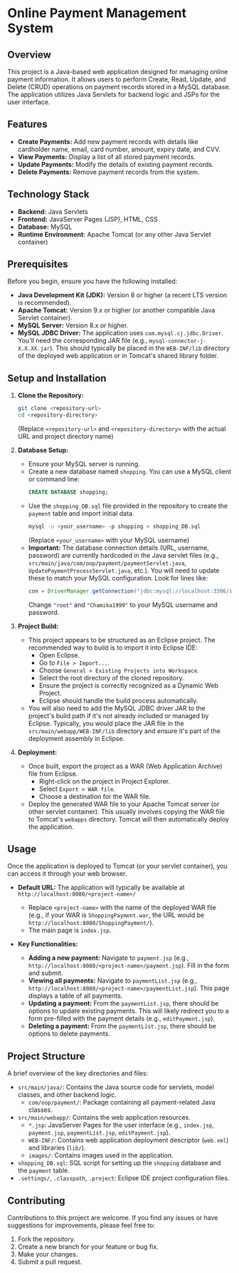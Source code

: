 # Online Payment Management System

## Overview

This project is a Java-based web application designed for managing online payment information. It allows users to perform Create, Read, Update, and Delete (CRUD) operations on payment records stored in a MySQL database.
The application utilizes Java Servlets for backend logic and JSPs for the user interface.

## Features

*   **Create Payments:** Add new payment records with details like cardholder name, email, card number, amount, expiry date, and CVV.
*   **View Payments:** Display a list of all stored payment records.
*   **Update Payments:** Modify the details of existing payment records.
*   **Delete Payments:** Remove payment records from the system.

## Technology Stack

*   **Backend:** Java Servlets
*   **Frontend:** JavaServer Pages (JSP), HTML, CSS
*   **Database:** MySQL
*   **Runtime Environment:** Apache Tomcat (or any other Java Servlet container)

## Prerequisites

Before you begin, ensure you have the following installed:

*   **Java Development Kit (JDK):** Version 8 or higher (a recent LTS version is recommended).
*   **Apache Tomcat:** Version 9.x or higher (or another compatible Java Servlet container).
*   **MySQL Server:** Version 8.x or higher.
*   **MySQL JDBC Driver:** The application uses `com.mysql.cj.jdbc.Driver`. You'll need the corresponding JAR file (e.g., `mysql-connector-j-X.X.XX.jar`). This should typically be placed in the `WEB-INF/lib` directory of the deployed web application or in Tomcat's shared library folder.

## Setup and Installation

1.  **Clone the Repository:**
    ```bash
    git clone <repository-url>
    cd <repository-directory>
    ```
    (Replace `<repository-url>` and `<repository-directory>` with the actual URL and project directory name)

2.  **Database Setup:**
    *   Ensure your MySQL server is running.
    *   Create a new database named `shopping`. You can use a MySQL client or command line:
        ```sql
        CREATE DATABASE shopping;
        ```
    *   Use the `shopping_DB.sql` file provided in the repository to create the `payment` table and import initial data.
        ```bash
        mysql -u <your_username> -p shopping < shopping_DB.sql
        ```
        (Replace `<your_username>` with your MySQL username)
    *   **Important:** The database connection details (URL, username, password) are currently hardcoded in the Java servlet files (e.g., `src/main/java/com/oop/payment/paymentServlet.java`, `UpdatePaymentProcessServlet.java`, etc.). You will need to update these to match your MySQL configuration. Look for lines like:
        ```java
        con = DriverManager.getConnection("jdbc:mysql://localhost:3306/shopping?useSSl=false", "root", "Chamika1999");
        ```
        Change `"root"` and `"Chamika1999"` to your MySQL username and password.

3.  **Project Build:**
    *   This project appears to be structured as an Eclipse project. The recommended way to build is to import it into Eclipse IDE:
        *   Open Eclipse.
        *   Go to `File > Import...`.
        *   Choose `General > Existing Projects into Workspace`.
        *   Select the root directory of the cloned repository.
        *   Ensure the project is correctly recognized as a Dynamic Web Project.
        *   Eclipse should handle the build process automatically.
    *   You will also need to add the MySQL JDBC driver JAR to the project's build path if it's not already included or managed by Eclipse. Typically, you would place the JAR file in the `src/main/webapp/WEB-INF/lib` directory and ensure it's part of the deployment assembly in Eclipse.

4.  **Deployment:**
    *   Once built, export the project as a WAR (Web Application Archive) file from Eclipse.
        *   Right-click on the project in Project Explorer.
        *   Select `Export > WAR file`.
        *   Choose a destination for the WAR file.
    *   Deploy the generated WAR file to your Apache Tomcat server (or other servlet container). This usually involves copying the WAR file to Tomcat's `webapps` directory. Tomcat will then automatically deploy the application.

## Usage

Once the application is deployed to Tomcat (or your servlet container), you can access it through your web browser.

*   **Default URL:** The application will typically be available at `http://localhost:8080/<project-name>/`
    *   Replace `<project-name>` with the name of the deployed WAR file (e.g., if your WAR is `ShoppingPayment.war`, the URL would be `http://localhost:8080/ShoppingPayment/`).
    *   The main page is `index.jsp`.

*   **Key Functionalities:**
    *   **Adding a new payment:** Navigate to `payment.jsp` (e.g., `http://localhost:8080/<project-name>/payment.jsp`). Fill in the form and submit.
    *   **Viewing all payments:** Navigate to `paymentList.jsp` (e.g., `http://localhost:8080/<project-name>/paymentList.jsp`). This page displays a table of all payments.
    *   **Updating a payment:** From the `paymentList.jsp`, there should be options to update existing payments. This will likely redirect you to a form pre-filled with the payment details (e.g., `editPayment.jsp`).
    *   **Deleting a payment:** From the `paymentList.jsp`, there should be options to delete payments.

## Project Structure

A brief overview of the key directories and files:

*   `src/main/java/`: Contains the Java source code for servlets, model classes, and other backend logic.
    *   `com/oop/payment/`: Package containing all payment-related Java classes.
*   `src/main/webapp/`: Contains the web application resources.
    *   `*.jsp`: JavaServer Pages for the user interface (e.g., `index.jsp`, `payment.jsp`, `paymentList.jsp`, `editPayment.jsp`).
    *   `WEB-INF/`: Contains web application deployment descriptor (`web.xml`) and libraries (`lib/`).
    *   `images/`: Contains images used in the application.
*   `shopping_DB.sql`: SQL script for setting up the `shopping` database and the `payment` table.
*   `.settings/`, `.classpath`, `.project`: Eclipse IDE project configuration files.

## Contributing

Contributions to this project are welcome. If you find any issues or have suggestions for improvements, please feel free to:

1.  Fork the repository.
2.  Create a new branch for your feature or bug fix.
3.  Make your changes.
4.  Submit a pull request.
